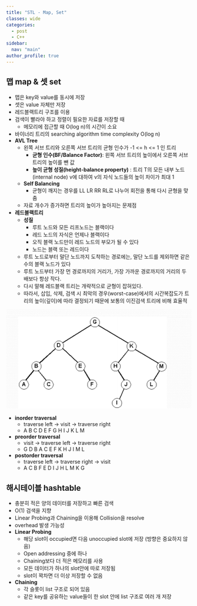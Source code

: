 ```yaml
---
title: "STL - Map, Set"
classes: wide
categories: 
  - post
  - C++
sidebar:
  nav: "main"
author_profile: true
---
```


## 맵 map & 셋 set
* 맵은 key와 value를 동시에 저장
* 셋은 value 자체만 저장
* 레드블랙트리 구조를 이용
* 검색이 빨라야 하고 정렬이 필요한 자료를 저장할 때
  * 메모리에 접근할 때 O(log n)의 시간이 소요
* 바이너리 트리의 searching algorithm time complexity O(log n)
* **AVL Tree**
  * 왼쪽 서브 트리와 오른쪽 서브 트리의 균형 인수가 -1 <= h <= 1 인 트리
    * **균형 인수(BF/Balance Factor)**: 왼쪽 서브 트리의 높이에서 오른쪽 서브 트리의 높이를 뺀 값
    * **높이 균형 성질(height-balance property)** : 트리 T의 모든 내부 노드(internal node) v에 대하여 v의 자식 노드들의 높이 차이가 최대 1
  * **Self Balancing**
    * 균형이 깨지는 경우를 LL LR RR RL로 나누어 회전을 통해 다시 균형을 맞춤
  * 자료 개수가 증가하면 트리의 높이가 높아지는 문제점
* **레드블랙트리**
  * **성질**
    * 루트 노드와 모든 리프노드는 블랙이다
    * 레드 노드의 자식은 언제나 블랙이다
    * 오직 블랙 노드만이 레드 노드의 부모가 될 수 있다
    * 노드는 블랙 또는 레드이다
  * 루트 노드로부터 말단 노드까지 도착하는 경로에는, 말단 노드를 제외하면 같은 수의 블랙 노드가 있다
  * 루트 노드부터 가장 먼 경로까지의 거리가, 가장 가까운 경로까지의 거리의 두 배보다 항상 작다. 
  * 다시 말해 레드블랙 트리는 개략적으로 균형이 잡혀있다. 
  * 따라서, 삽입, 삭제, 검색 시 최악의 경우(worst-case)에서의 시간복잡도가 트리의 높이(깊이)에 따라 결정되기 때문에 보통의 이진검색 트리에 비해 효율적 

![post_thumbnail](/assets/images/tree.png)
* **inorder traversal** 
  * traverse left → visit → traverse right
  * A B C D E F G H I J K L M
* **preorder traversal**
  * visit → traverse left → traverse right
  * G D B A C E F K H J I M L
* **postorder traversal**
  * traverse left → traverse right → visit
  * A C B F E D I J H L M K G

## 해시테이블 hashtable
* 충분히 적은 양의 데이터를 저장하고 빠른 검색
* O(1) 검색을 지향
* Linear Probing과 Chaining을 이용해 Collision을 resolve
* overhead 발생 가능성
* **Linear Probing**
  * 해당 slot이 occupied면 다음 unoccupied slot에 저장 (방향은 중요하지 않음)
  * Open addressing 중에 하나
  * Chaining보다 더 적은 메모리를 사용
  * 모든 데이터가 하나의 slot안에 따로 저장됨
  * slot이 꽉차면 더 이상 저장할 수 없음
* **Chaining**
  * 각 슬롯이 list 구조로 되어 있음
  * 같은 key를 공유하는 value들이 한 slot 안에 list 구조로 여러 개 저장

